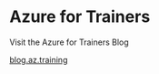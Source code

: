 # Azure for Trainers

Visit the Azure for Trainers Blog 

[blog.az.training](https://blog.az.training)